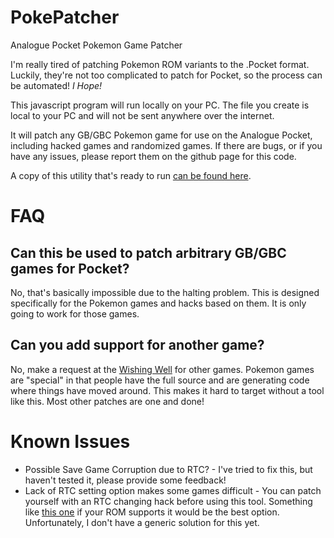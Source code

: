 # PokePatcher
Analogue Pocket Pokemon Game Patcher

I'm really tired of patching Pokemon ROM variants to the .Pocket format. Luckily, they're not too complicated to patch for Pocket, so the process can be automated! *I Hope!*

This javascript program will run locally on your PC. The file you create is local to your PC and will not be sent anywhere over the internet.

It will patch any GB/GBC Pokemon game for use on the Analogue Pocket, including hacked games and randomized games. If there are bugs, or if you have any issues, please report them on the github page for this code.

A copy of this utility that's ready to run [can be found here](http://josejx.net/PokePatcher/).

# FAQ

## Can this be used to patch arbitrary GB/GBC games for Pocket?
No, that's basically impossible due to the halting problem. This is designed specifically for the Pokemon games and hacks based on them. It is only going to work for those games.

## Can you add support for another game?
No, make a request at the [Wishing Well](https://docs.google.com/forms/d/e/1FAIpQLSeqEnkT_ZebRavAPEUZd53PuGJCzYRssvwaGRoY7naucPtRyg/viewform) for other games. Pokemon games are "special" in that people have the full source and are generating code where things have moved around. This makes it hard to target without a tool like this. Most other patches are one and done!

# Known Issues

 * Possible Save Game Corruption due to RTC? - I've tried to fix this, but haven't tested it, please provide some feedback!
 * Lack of RTC setting option makes some games difficult - You can patch yourself with an RTC changing hack before using this tool. Something like [this one](https://www.romhacking.net/hacks/3841/) if your ROM supports it would be the best option. Unfortunately, I don't have a generic solution for this yet.
